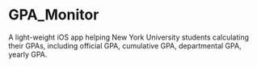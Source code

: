 # GPA_Monitor
A light-weight iOS app helping New York University students calculating their GPAs, including official GPA, cumulative GPA, departmental GPA, yearly GPA.
